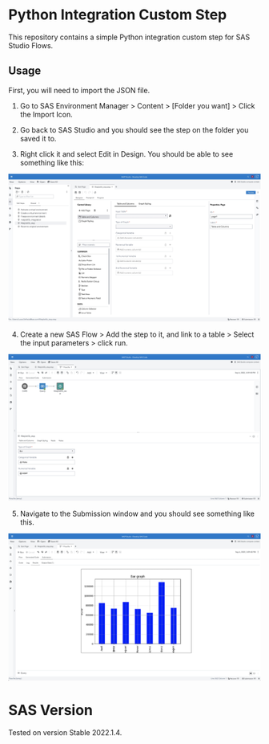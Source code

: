 # Python Integration Custom Step

This repository contains a simple Python integration custom step for SAS Studio Flows.

## Usage

First, you will need to import the JSON file. 

1. Go to SAS Environment Manager > Content > [Folder you want] > Click the Import Icon.

2. Go back to SAS Studio and you should see the step on the folder you saved it to.

3. Right click it and select Edit in Design. You should be able to see something like this:

![](screenshots/overview.jpg)

4. Create a new SAS Flow > Add the step to it, and link to a table > Select the input parameters > click run.

![](screenshots/usage.png)

5. Navigate to the Submission window and you should see something like this.

![](screenshots/result.png)


# SAS Version

Tested on version Stable 2022.1.4. 


